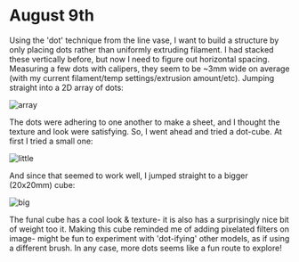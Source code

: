 # August 9th
Using the 'dot' technique from the line vase, I want to build a structure by only placing dots rather than uniformly extruding filament. I had stacked these vertically before, but now I need to figure out horizontal spacing. Measuring a few dots with calipers, they seem to be ~3mm wide on average (with my current filament/temp settings/extrusion amount/etc). Jumping straight into a 2D array of dots:

![array](./assets/2d.png)

The dots were adhering to one another to make a sheet, and I thought the texture and look were satisfying. So, I went ahead and tried a dot-cube. At first I tried a small one:

![little](./assets/little.png)

And since that seemed to work well, I jumped straight to a bigger (20x20mm) cube:

![big](./assets/big.png)

The funal cube has a cool look & texture- it is also has a surprisingly nice bit of weight too it. Making this cube reminded me of adding pixelated filters on image- might be fun to experiment with 'dot-ifying' other models, as if using a different brush. In any case, more dots seems like a fun route to explore!